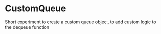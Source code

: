 # CustomQueue

Short experiment to create a custom queue object, to add custom logic to the dequeue function
